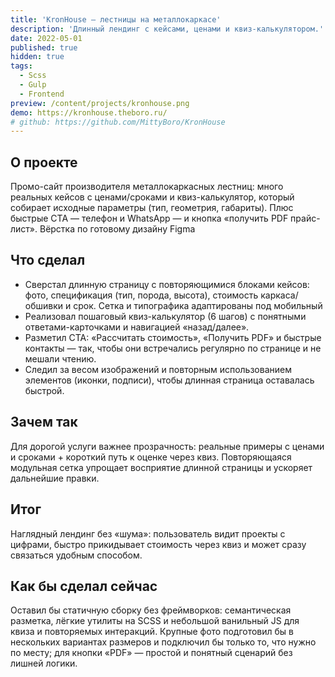 ```yaml
---
title: 'KronHouse — лестницы на металлокаркасе'
description: 'Длинный лендинг с кейсами, ценами и квиз-калькулятором.'
date: 2022-05-01
published: true
hidden: true
tags:
  - Scss
  - Gulp
  - Frontend
preview: /content/projects/kronhouse.png
demo: https://kronhouse.theboro.ru/
# github: https://github.com/MittyBoro/KronHouse
---
```


## О проекте

Промо-сайт производителя металлокаркасных лестниц: много реальных кейсов с ценами/сроками и квиз-калькулятор, который собирает исходные параметры (тип, геометрия, габариты). Плюс быстрые CTA — телефон и WhatsApp — и кнопка «получить PDF прайс-лист». Вёрстка по готовому дизайну Figma

## Что сделал

- Сверстал длинную страницу с повторяющимися блоками кейсов: фото, спецификация (тип, порода, высота), стоимость каркаса/обшивки и срок. Сетка и типографика адаптированы под мобильный
- Реализовал пошаговый квиз-калькулятор (6 шагов) с понятными ответами-карточками и навигацией «назад/далее».
- Разметил CTA: «Рассчитать стоимость», «Получить PDF» и быстрые контакты — так, чтобы они встречались регулярно по странице и не мешали чтению.
- Следил за весом изображений и повторным использованием элементов (иконки, подписи), чтобы длинная страница оставалась быстрой.

## Зачем так

Для дорогой услуги важнее прозрачность: реальные примеры с ценами и сроками + короткий путь к оценке через квиз. Повторяющаяся модульная сетка упрощает восприятие длинной страницы и ускоряет дальнейшие правки.

## Итог

Наглядный лендинг без «шума»: пользователь видит проекты с цифрами, быстро прикидывает стоимость через квиз и может сразу связаться удобным способом.

## Как бы сделал сейчас

Оставил бы статичную сборку без фреймворков: семантическая разметка, лёгкие утилиты на SCSS и небольшой ванильный JS для квиза и повторяемых интеракций. Крупные фото подготовил бы в нескольких вариантах размеров и подключил бы только то, что нужно по месту; для кнопки «PDF» — простой и понятный сценарий без лишней логики.
